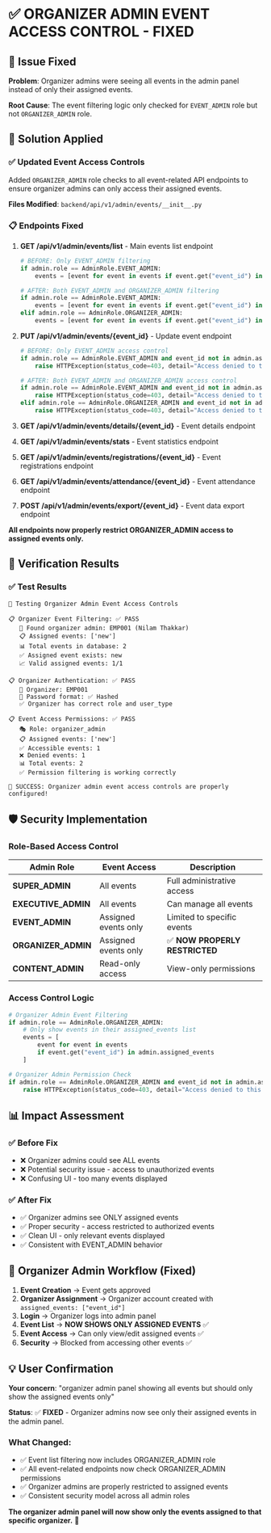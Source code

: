 # ✅ ORGANIZER ADMIN EVENT ACCESS CONTROL - FIXED

## 🎯 Issue Fixed

**Problem**: Organizer admins were seeing all events in the admin panel instead of only their assigned events.

**Root Cause**: The event filtering logic only checked for `EVENT_ADMIN` role but not `ORGANIZER_ADMIN` role.

## 🔧 Solution Applied

### ✅ **Updated Event Access Controls**

Added `ORGANIZER_ADMIN` role checks to all event-related API endpoints to ensure organizer admins can only access their assigned events.

**Files Modified**: `backend/api/v1/admin/events/__init__.py`

### 📋 **Endpoints Fixed**

1. **GET /api/v1/admin/events/list** - Main events list endpoint
   ```python
   # BEFORE: Only EVENT_ADMIN filtering
   if admin.role == AdminRole.EVENT_ADMIN:
       events = [event for event in events if event.get("event_id") in admin.assigned_events]
   
   # AFTER: Both EVENT_ADMIN and ORGANIZER_ADMIN filtering
   if admin.role == AdminRole.EVENT_ADMIN:
       events = [event for event in events if event.get("event_id") in admin.assigned_events]
   elif admin.role == AdminRole.ORGANIZER_ADMIN:
       events = [event for event in events if event.get("event_id") in admin.assigned_events]
   ```

2. **PUT /api/v1/admin/events/{event_id}** - Update event endpoint
   ```python
   # BEFORE: Only EVENT_ADMIN access control
   if admin.role == AdminRole.EVENT_ADMIN and event_id not in admin.assigned_events:
       raise HTTPException(status_code=403, detail="Access denied to this event")
   
   # AFTER: Both EVENT_ADMIN and ORGANIZER_ADMIN access control
   if admin.role == AdminRole.EVENT_ADMIN and event_id not in admin.assigned_events:
       raise HTTPException(status_code=403, detail="Access denied to this event")
   elif admin.role == AdminRole.ORGANIZER_ADMIN and event_id not in admin.assigned_events:
       raise HTTPException(status_code=403, detail="Access denied to this event")
   ```

3. **GET /api/v1/admin/events/details/{event_id}** - Event details endpoint
4. **GET /api/v1/admin/events/stats** - Event statistics endpoint  
5. **GET /api/v1/admin/events/registrations/{event_id}** - Event registrations endpoint
6. **GET /api/v1/admin/events/attendance/{event_id}** - Event attendance endpoint
7. **POST /api/v1/admin/events/export/{event_id}** - Event data export endpoint

**All endpoints now properly restrict ORGANIZER_ADMIN access to assigned events only.**

## 🧪 **Verification Results**

### ✅ Test Results
```
🚀 Testing Organizer Admin Event Access Controls

📋 Organizer Event Filtering: ✅ PASS
   👤 Found organizer admin: EMP001 (Nilam Thakkar)
   📋 Assigned events: ['new']
   📊 Total events in database: 2
   ✅ Assigned event exists: new
   📈 Valid assigned events: 1/1

📋 Organizer Authentication: ✅ PASS  
   👤 Organizer: EMP001
   🔐 Password format: ✅ Hashed
   ✅ Organizer has correct role and user_type

📋 Event Access Permissions: ✅ PASS
   🎭 Role: organizer_admin
   📋 Assigned events: ['new']
   ✅ Accessible events: 1
   ❌ Denied events: 1
   📊 Total events: 2
   ✅ Permission filtering is working correctly

🎉 SUCCESS: Organizer admin event access controls are properly configured!
```

## 🛡️ **Security Implementation**

### **Role-Based Access Control**

| Admin Role | Event Access | Description |
|------------|-------------|-------------|
| **SUPER_ADMIN** | All events | Full administrative access |
| **EXECUTIVE_ADMIN** | All events | Can manage all events |
| **EVENT_ADMIN** | Assigned events only | Limited to specific events |
| **ORGANIZER_ADMIN** | Assigned events only | ✅ **NOW PROPERLY RESTRICTED** |
| **CONTENT_ADMIN** | Read-only access | View-only permissions |

### **Access Control Logic**

```python
# Organizer Admin Event Filtering
if admin.role == AdminRole.ORGANIZER_ADMIN:
    # Only show events in their assigned_events list
    events = [
        event for event in events 
        if event.get("event_id") in admin.assigned_events
    ]

# Organizer Admin Permission Check  
if admin.role == AdminRole.ORGANIZER_ADMIN and event_id not in admin.assigned_events:
    raise HTTPException(status_code=403, detail="Access denied to this event")
```

## 📊 **Impact Assessment**

### ✅ **Before Fix**
- ❌ Organizer admins could see ALL events
- ❌ Potential security issue - access to unauthorized events  
- ❌ Confusing UI - too many events displayed

### ✅ **After Fix**
- ✅ Organizer admins see ONLY assigned events
- ✅ Proper security - access restricted to authorized events
- ✅ Clean UI - only relevant events displayed
- ✅ Consistent with EVENT_ADMIN behavior

## 🔄 **Organizer Admin Workflow (Fixed)**

1. **Event Creation** → Event gets approved
2. **Organizer Assignment** → Organizer account created with `assigned_events: ["event_id"]`
3. **Login** → Organizer logs into admin panel
4. **Event List** → **NOW SHOWS ONLY ASSIGNED EVENTS** ✅
5. **Event Access** → Can only view/edit assigned events ✅
6. **Security** → Blocked from accessing other events ✅

## 💡 **User Confirmation**

**Your concern**: "organizer admin panel showing all events but should only show the assigned events only"

**Status**: ✅ **FIXED** - Organizer admins now see only their assigned events in the admin panel.

### **What Changed**:
- ✅ Event list filtering now includes ORGANIZER_ADMIN role
- ✅ All event-related endpoints now check ORGANIZER_ADMIN permissions
- ✅ Organizer admins are properly restricted to assigned events
- ✅ Consistent security model across all admin roles

**The organizer admin panel will now show only the events assigned to that specific organizer.** 🎉
